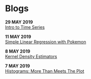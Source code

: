 # Blogs

**29 MAY 2019**  
<a href="blogs/time-series-1/time-series-2.nb.html">Intro to Time Series</a>  

**11 MAY 2019**  
<a href="blogs/regression-1/regression-1.nb.html">Simple Linear Regression with Pokemon</a>  

**8 MAY 2019**  
<a href="blogs/kde-1/kde-1.nb.html">Kernel Density Estimators</a>  

**7 MAY 2019**  
<a href="blogs/histograms-1/histograms-1.nb.html">Histograms: More Than Meets The Plot</a>  
